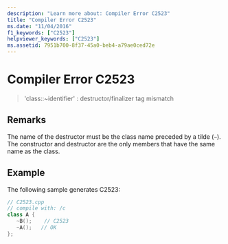 ```yaml
---
description: "Learn more about: Compiler Error C2523"
title: "Compiler Error C2523"
ms.date: "11/04/2016"
f1_keywords: ["C2523"]
helpviewer_keywords: ["C2523"]
ms.assetid: 7951b700-8f37-45a0-beb4-a79ae0ced72e
---
```

# Compiler Error C2523

> 'class::~identifier' : destructor/finalizer tag mismatch

## Remarks

The name of the destructor must be the class name preceded by a tilde (`~`). The constructor and destructor are the only members that have the same name as the class.

## Example

The following sample generates C2523:

```cpp
// C2523.cpp
// compile with: /c
class A {
   ~B();    // C2523
   ~A();   // OK
};
```
